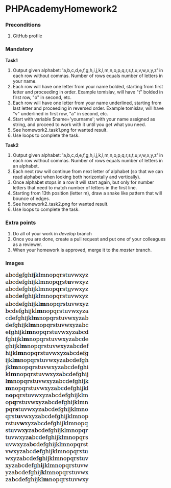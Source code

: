 # PHPAcademyHomework2

### Preconditions
1. GitHub profile

### Mandatory 
__Task1__
1. Output given alphabet: 'a,b,c,d,e,f,g,h,i,j,k,l,m,n,o,p,q,r,s,t,u,v,w,x,y,z' in each row without commas. Number of rows equals number of letters in your name.
2. Each row will have one letter from your name bolded, starting from first letter and proceeding in order. Example tomislav, will have "t" bolded in first row, "o" in second, etc.
3. Each row will have one letter from your name underlined, starting from last letter and proceeding in reversed order. Example tomislav, will have "v" underlined in first row, "a" in second, etc.
4. Start with variable $name='yourname'; with your name assigned as string, and proceed to work with it until you get what you need.
5. See homework2_task1.png for wanted result.
6. Use loops to complete the task.

__Task2__
1. Output given alphabet: 'a,b,c,d,e,f,g,h,i,j,k,l,m,n,o,p,q,r,s,t,u,v,w,x,y,z' in each row without commas. Number of rows equals number of letters in an alphabet.
2. Each next row will continue from next letter of alphabet (so that we can read alphabet when looking both horizontally and vertically). 
3. Once alphabet stops in a row it will start again, but only for number letters that need to match number of letters in the first line.
4. Starting from 13th position (letter m), draw a snake like pattern that will bounce of edges.
5. See homework2_task2.png for wanted result.
6. Use loops to complete the task.

### Extra points
1. Do all of your work in _develop_ branch
2. Once you are done, create a pull request and put one of your colleagues as a reviewer.
3. When your homework is approved, merge it to the _master_ branch.

### Images
![Task 1 Screenshot](https://github.com/jlboban/PHPAcademyHomework2/blob/develop/Images/Task1.png?raw=true)
![Task 2 Screenshot](https://github.com/jlboban/PHPAcademyHomework2/blob/develop/Images/Task2.png?raw=true)